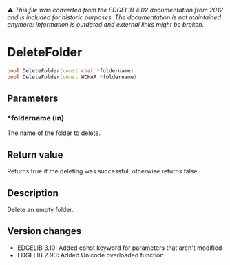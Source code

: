 :warning: _This file was converted from the EDGELIB 4.02 documentation from 2012 and is included for historic purposes. The documentation is not maintained anymore: information is outdated and external links might be broken._

# DeleteFolder


```c++
bool DeleteFolder(const char *foldername) 
bool DeleteFolder(const WCHAR *foldername)
```

## Parameters
### *foldername (in)
The name of the folder to delete.

## Return value
Returns true if the deleting was successful, otherwise returns false.

## Description
Delete an empty folder.

## Version changes
- EDGELIB 3.10: Added const keyword for parameters that aren't modified 
- EDGELIB 2.90: Added Unicode overloaded function

